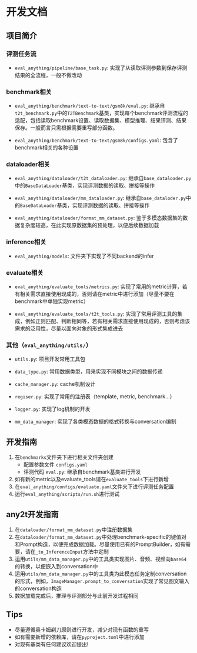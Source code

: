 
# 开发文档

## 项目简介

### 评测任务流

- `eval_anything/pipeline/base_task.py`: 实现了从读取评测参数到保存评测结果的全流程，一般不做改动

### benchmark相关

- `eval_anything/benchmark/text-to-text/gsm8k/eval.py`: 继承自`t2t_benchmark.py`中的`T2TBenchmark`基类，实现每个benchmark评测流程的适配，包括读取benchmark设置、读取数据集、模型推理、结果评测、结果保存。一般而言只需根据需要重写部分函数。

- `eval_anything/benchmark/text-to-text/gsm8k/configs.yaml`: 包含了benchmark相关的各种设置

### dataloader相关

- `eval_anything/dataloader/t2t_dataloader.py`: 继承自`base_dataloader.py`中的`BaseDataLoader`基类，实现评测数据的读取、拼接等操作

- `eval_anything/dataloader/mm_dataloader.py`: 继承自`base_dataloder.py`中的`BaseDataLoader`基类，实现评测数据的读取、拼接等操作

- `eval_anything/dataloader/format_mm_dataset.py`: 鉴于多模态数据集的数据复杂度较高，在此实现原数据集的预处理，以便后续数据加载

### inference相关

- `eval_anything/models`: 文件夹下实现了不同backend的infer

### evaluate相关

- `eval_anything/evaluate_tools/metrics.py`: 实现了常用的metric计算，若有相关需求直接使用现成的，否则请在metric中进行添加（尽量不要在benchmark中单独实现metric）

- `eval_anything/evaluate_tools/t2t_tools.py`: 实现了常用评测工具的集成，例如正则匹配、判断相同等，若有相关需求直接使用现成的，否则考虑该需求的泛用性，尽量以面向对象的形式集成进去

### 其他（`eval_anything/utils/`）

- `utils.py`: 项目开发常用工具包

- `data_type.py`: 常用数据类型，用来实现不同模块之间的数据传递

- `cache_manager.py`: cache机制设计

- `regiser.py`: 实现了常用的注册表（template, metric, benchmark...）

- `logger.py`: 实现了log机制的开发

- `mm_data_manager`: 实现了各类模态数据的格式转换与conversation编制

## 开发指南

1. 在`benchmarks`文件夹下进行相关文件夹创建
    - 配置参数文件 `configs.yaml`
    - 评测代码 `eval.py`: 继承自benchmark基类进行开发
2. 如有新的metric以及evaluate_tools请在`evaluate_tools`下进行新增
3. 在`eval_anything/configs/evaluate.yaml`文件夹下进行评测任务配置
4. 运行`eval_anything/scripts/run.sh`进行测试

## any2t开发指南
1. 在`dataloader/format_mm_dataset.py`中注册数据集
2. 在`dataloader/format_mm_dataset.py`中处理benchmark-specific的键值对和Prompt构造，以便完成数据加载。尽量使用已有的PromptBuilder，如有需要，请在`_to_InferenceInput`方法中定制
3. 运用`utils/mm_data_manager.py`中的工具类实现图片、音频、视频向`base64`的转换，以便嵌入到conversation中
4. 运用`utils/mm_data_manager.py`中的工具类为此模态任务定制conversation的形式，例如，`ImageManager.prompt_to_conversation`实现了常见图文输入的conversation构造
5. 数据加载完成后，推理与评测部分与此前开发过程相同

## Tips

- 尽量遵循奥卡姆剃刀原则进行开发，减少对现有函数的重写
- 如有需要新增的依赖库，请在`pyproject.toml`中进行添加
- 对现有基类有任何建议欢迎提出!